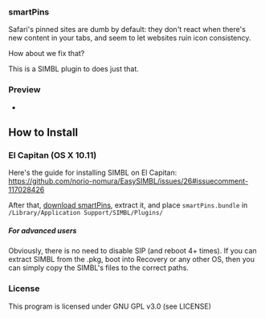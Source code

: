 ### smartPins

Safari's pinned sites are dumb by default: they don't react when there's new content in your tabs, and seem to let websites ruin icon consistency.

How about we fix that?

This is a SIMBL plugin to does just that.

### Preview

*

## How to Install

### El Capitan (OS X 10.11)

Here's the guide for installing SIMBL on El Capitan: https://github.com/norio-nomura/EasySIMBL/issues/26#issuecomment-117028426

After that, [download smartPins](https://github.com/inket/smartPins/releases), extract it, and place `smartPins.bundle` in `/Library/Application Support/SIMBL/Plugins/`

##### For advanced users

Obviously, there is no need to disable SIP (and reboot 4+ times). If you can extract SIMBL from the .pkg, boot into Recovery or any other OS, then you can simply copy the SIMBL's files to the correct paths.

### License
This program is licensed under GNU GPL v3.0 (see LICENSE)